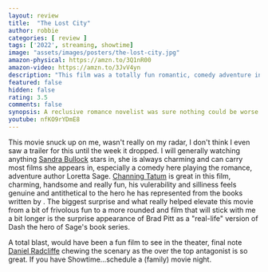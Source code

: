 ```yaml
---
layout: review
title:  "The Lost City"
author: robbie
categories: [ review ]
tags: ['2022', streaming, showtime]
image: "assets/images/posters/the-lost-city.jpg"
amazon-physical: https://amzn.to/3Q1nR00
amazon-video: https://amzn.to/3JvV4yn
description: "This film was a totally fun romantic, comedy adventure in the vein of Romancing the Stone or even Raiders of the Lost Ark."
featured: false
hidden: false
rating: 3.5
comments: false
synopsis: A reclusive romance novelist was sure nothing could be worse than getting stuck on a book tour with her cover model until a kidnapping attempt sweeps them both into a cutthroat jungle adventure, proving life can be so much stranger, and more romantic, than any of her paperback fictions.
youtube: nfKO9rYDmE8
---
```


This movie snuck up on me, wasn't really on my radar, I don't think I even saw a trailer for this until the week it dropped.  I will generally watching anything <a href="https://www.imdb.com/name/nm0000113/">Sandra Bullock</a> stars in, she is always charming and can carry most films she appears in, especially a comedy here playing the romance, adventure author Loretta Sage.  <a href="https://www.imdb.com/name/nm1475594/">Channing Tatum</a> is great in this film, charming, handsome and really fun, his vulerability and silliness feels genuine and antithetical to the hero he has represented from the books written by .  The biggest surprise and what really helped elevate this movie from a bit of frivolous fun to a more rounded and film that will stick with me a bit longer is the surprise appearance of Brad Pitt as a "real-life" version of Dash the hero of Sage's book series.  

A total blast, would have been a fun film to see in the theater, final note <a href="https://www.imdb.com/name/nm0705356/">Daniel Radcliffe</a> chewing the scenary as the over the top antagonist is so great. If you have Showtime...schedule a (family) movie night.
